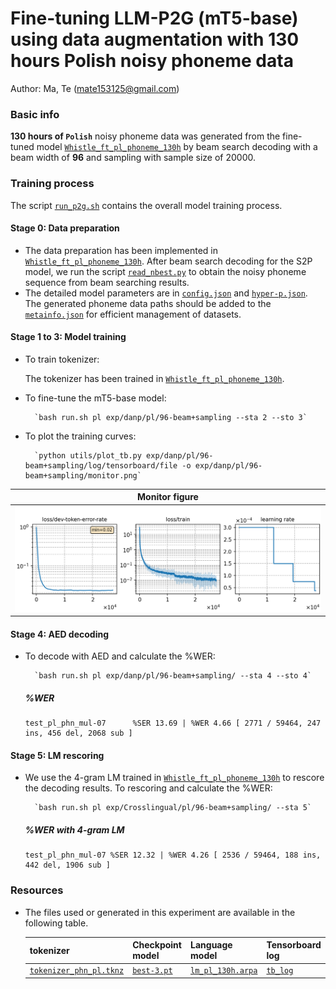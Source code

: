 # Fine-tuning LLM-P2G (mT5-base) using data augmentation with 130 hours Polish noisy phoneme data
Author: Ma, Te (mate153125@gmail.com)
### Basic info

__130 hours of `Polish`__ noisy phoneme data was generated from the fine-tuned model [`Whistle_ft_pl_phoneme_130h`](../../../Crosslingual/pl/Whistle_ft_phoneme_130h/readme.md) by beam search decoding with a beam width of __96__ and sampling with sample size of 20000. 


### Training process

The script [`run_p2g.sh`](../../../../run_p2g.sh) contains the overall model training process.

#### Stage 0: Data preparation
* The data preparation has been implemented in [`Whistle_ft_pl_phoneme_130h`](../../../Crosslingual/pl/Whistle_ft_phoneme_130h/readme.md). After beam search decoding for the S2P model, we run the script [`read_nbest.py`](../../../../local/read_nbest.py) to obtain the noisy phoneme sequence from beam searching results.
* The detailed model parameters are in [`config.json`](config.json) and [`hyper-p.json`](hyper-p.json). The generated phoneme data paths should be added to the [`metainfo.json`](../../../data/metainfo.json) for efficient management of datasets.

#### Stage 1 to 3: Model training



* To train tokenizer:

    The tokenizer has been trained in [`Whistle_ft_pl_phoneme_130h`](../../../Crosslingual/pl/Whistle_ft_phoneme_130h/readme.md).

* To fine-tune the mT5-base model:

        `bash run.sh pl exp/danp/pl/96-beam+sampling --sta 2 --sto 3`
* To plot the training curves:

        `python utils/plot_tb.py exp/danp/pl/96-beam+sampling/log/tensorboard/file -o exp/danp/pl/96-beam+sampling/monitor.png`

|     Monitor figure    |
|:-----------------------:|
|![tb-plot](./monitor.png)|

#### Stage 4: AED decoding
* To decode with AED and calculate the %WER:

        `bash run.sh pl exp/danp/pl/96-beam+sampling/ --sta 4 --sto 4`

    ##### %WER
    ```
    test_pl_phn_mul-07      %SER 13.69 | %WER 4.66 [ 2771 / 59464, 247 ins, 456 del, 2068 sub ]
    ```

#### Stage 5: LM rescoring

* We use the 4-gram LM trained in [`Whistle_ft_pl_phoneme_130h`](../../../Crosslingual/pl/Whistle_ft_phoneme_130h/readme.md) to rescore the decoding results.
To rescoring and calculate the %WER:

        `bash run.sh pl exp/Crosslingual/pl/96-beam+sampling/ --sta 5`

    ##### %WER with 4-gram LM
    ```
    test_pl_phn_mul-07 %SER 12.32 | %WER 4.26 [ 2536 / 59464, 188 ins, 442 del, 1906 sub ]
    ```

### Resources
* The files used or generated in this experiment are available in the following table.

     | tokenizer | Checkpoint model | Language model | Tensorboard log |
    | ----------- | ----------- | ----------- | ----------- |
    | [`tokenizer_phn_pl.tknz`](http://cat-ckpt.oss-cn-beijing.aliyuncs.com/cat-multilingual/cv-lang10/dict/pl/tokenizer_phn_pl.tknz?OSSAccessKeyId=LTAI5tF9KeigLW4UoLbK9vnJ&Expires=2064482941&Signature=6E0P6xis%2FBTZjIkbdIaLS%2F%2Br%2FyU%3D) | [`best-3.pt`](http://cat-ckpt.oss-cn-beijing.aliyuncs.com/cat-multilingual/llm-p2g/exp/pl/96-beam%2Bsampling_best-3.pt?OSSAccessKeyId=LTAI5tF9KeigLW4UoLbK9vnJ&Expires=2064495175&Signature=phXoUOK5XmwnLkFolKZSIB51g3Q%3D) | [`lm_pl_130h.arpa`](http://cat-ckpt.oss-cn-beijing.aliyuncs.com/cat-multilingual/cv-lang10/dict/pl/lm_pl_130h_4gram.arpa?OSSAccessKeyId=LTAI5tF9KeigLW4UoLbK9vnJ&Expires=2064492786&Signature=R2c0spDVXOPoMSpaC35EvV9Nt7k%3D) | [`tb_log`](http://cat-ckpt.oss-cn-beijing.aliyuncs.com/cat-multilingual/llm-p2g/exp/pl/tb_log_96-beam%2Bsampling.tar.gz?OSSAccessKeyId=LTAI5tF9KeigLW4UoLbK9vnJ&Expires=2064495209&Signature=Nq%2B%2FgB6H87EdZmqDqK7wqZIqbJ0%3D) |

